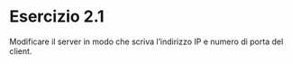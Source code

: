# Esercizio 2.1

Modificare il server in modo che scriva l’indirizzo IP e numero di porta del client.
